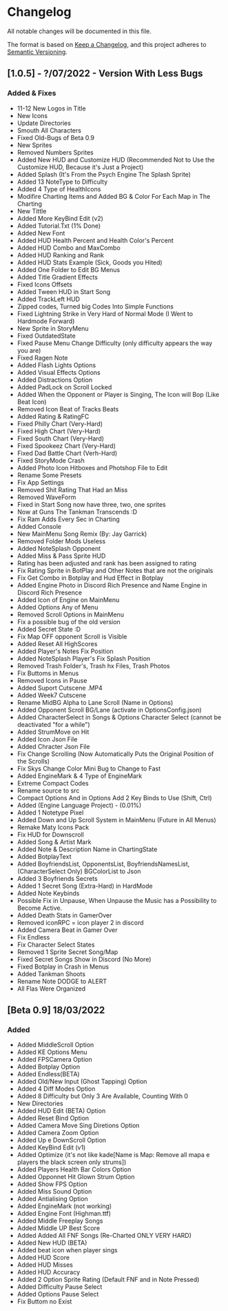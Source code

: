 # Changelog
All notable changes will be documented in this file.

The format is based on [Keep a Changelog](https://keepachangelog.com/en/1.0.0/),
and this project adheres to [Semantic Versioning](https://semver.org/spec/v2.0.0.html).

## [1.0.5] - ?/07/2022 - Version With Less Bugs
### Added & Fixes
- 11-12 New Logos in Title
- New Icons
- Update Directories
- Smouth All Characters
- Fixed Old-Bugs of Beta 0.9
- New Sprites
- Removed Numbers Sprites
- Added New HUD and Customize HUD (Recommended Not to Use the Customize HUD, Because it's Just a Project)
- Added Splash (It's From the Psych Engine The Splash Sprite)
- Added 13 NoteType to Difficulty
- Added 4 Type of HealthIcons
- Modifire Charting Items and Added BG & Color For Each Map in The Charting
- New Tittle
- Added More KeyBind Edit (v2)
- Added Tutorial.Txt (1% Done)
- Added New Font
- Added HUD Health Percent and Health Color's Percent
- Added HUD Combo and MaxCombo
- Added HUD Ranking and Rank
- Added HUD Stats Example (Sick, Goods you Hited)
- Added One Folder to Edit BG Menus
- Added Title Gradient Effects
- Fixed Icons Offsets
- Added Tween HUD in Start Song
- Added TrackLeft HUD
- Zipped codes, Turned big Codes Into Simple Functions
- Fixed Lightning Strike in Very Hard of Normal Mode (I Went to Hardmode Forward)
- New Sprite in StoryMenu
- Fixed OutdatedState
- Fixed Pause Menu Change Difficulty (only difficulty appears the way you are)
- Fixed Ragen Note
- Added Flash Lights Options
- Added Visual Effects Options
- Added Distractions Option
- Added PadLock on Scroll Locked
- Added When the Opponent or Player is Singing, The Icon will Bop (Like Beat Icon)
- Removed Icon Beat of Tracks Beats
- Added Rating & RatingFC
- Fixed Philly Chart (Very-Hard)
- Fixed High Chart (Very-Hard)
- Fixed South Chart (Very-Hard)
- Fixed Spookeez Chart (Very-Hard)
- Fixed Dad Battle Chart (Verh-Hard)
- Fixed StoryMode Crash
- Added Photo Icon Hitboxes and Photshop File to Edit
- Rename Some Presets
- Fix App Settings
- Removed Shit Rating That Had an Miss
- Removed WaveForm
- Fixed in Start Song now have three, two, one sprites
- Now at Guns The Tankman Transcends :D
- Fix Ram Adds Every Sec in Charting
- Added Console
- New MainMenu Song Remix (By: Jay Garrick)
- Removed Folder Mods Useless
- Added NoteSplash Opponent
- Added Miss & Pass Sprite HUD
- Rating has been adjusted and rank has been assigned to rating
- Fix Rating Sprite in BotPlay and Other Notes that are not the originals
- Fix Get Combo in Botplay and Hud Effect in Botplay
- Added Engine Photo in Discord Rich Presence and Name Engine in Discord Rich Presence
- Added Icon of Engine on MainMenu
- Added Options Any of Menu 
- Removed Scroll Options in MainMenu
- Fix a possible bug of the old version
- Added Secret State :D
- Fix Map OFF opponent Scroll is Visible 
- Added Reset All HighScores
- Added Player's Notes Fix Position
- Added NoteSplash Player's Fix Splash Position
- Removed Trash Folder's, Trash hx Files, Trash Photos
- Fix Buttoms in Menus
- Removed Icons in Pause
- Added Suport Cutscene .MP4
- Added Week7 Cutscene
- Rename MidBG Alpha to Lane Scroll (Name in Options)
- Added Opponent Scroll BG/Lane (activate in OptionsConfig.json)
- Added CharacterSelect in Songs & Options Character Select (cannot be deactivated "for a while")
- Added  StrumMove on Hit
- Added Icon Json File
- Added Chracter Json File
- Fix Change Scrolling (Now Automatically Puts the Original Position of the Scrolls)
- Fix Skys Change Color Mini Bug to Change to Fast
- Added EngineMark & 4 Type of EngineMark
- Extreme Compact Codes
- Rename source to src
- Compact Options And in Options Add 2 Key Binds to Use (Shift, Ctrl)
- Added (Engine Language Project) - (0.01%)
- Added 1 Notetype Pixel
- Added Down and Up Scroll System in MainMenu (Future in All Menus)
- Remake Maty Icons Pack
- Fix HUD for Downscroll
- Added Song & Artist Mark
- Added Note & Description Name in ChartingState
- Added BotplayText
- Added BoyfriendsList, OpponentsList, BoyfriendsNamesList, (CharacterSelect Only) BGColorList to Json
- Added 3 Boyfriends Secrets
- Added 1 Secret Song (Extra-Hard) in HardMode
- Added Note Keybinds
- Possible Fix in Unpause, When Unpause the Music has a Possibility to Become Active.
- Added Death Stats in GamerOver
- Removed iconRPC = icon player 2 in discord
- Added Camera Beat in Gamer Over
- Fix Endless
- Fix Character Select  States
- Removed 1 Sprite Secret Song/Map
- Fixed Secret Songs Show in Discord (No More)
- Fixed Botplay in Crash in Menus
- Added Tankman Shoots
- Rename Note DODGE to ALERT
- All Flas Were Organized

## [Beta 0.9] 18/03/2022
### Added
- Added MiddleScroll Option
- Added KE Options Menu
- Added FPSCamera Option
- Added Botplay Option
- Added Endless(BETA)
- Added Old/New Input (Ghost Tapping) Option
- Added 4 Diff Modes Option
- Added 8 Difficulty but Only 3 Are Available, Counting With 0
- New Directories
- Added HUD Edit (BETA) Option
- Added Reset Bind Option
- Added Camera Move Sing Diretions Option
- Added Camera Zoom Option
- Added Up e DownScroll Option
- Added KeyBind Edit (v1)
- Added Optimize (it's not like kade[Name is Map: Remove all mapa e players the black screen only strums])
- Added Players Health Bar Colors Option
- Added Opponnet Hit Glown Strum Option
- Added Show FPS Option
- Added Miss Sound Option
- Added Antialising Option
- Added EngineMark (not working)
- Added Engine Font (Highman.ttf)
- Added Middle Freeplay Songs
- Added Middle UP Best Score
- Added Added All FNF Songs (Re-Charted ONLY VERY HARD)
- Added New HUD (BETA)
- Added beat icon when player sings
- Added HUD Score
- Added HUD Misses
- Added HUD Accuracy
- Added 2 Option Sprite Rating (Default FNF and in Note Pressed)
- Added Difficulty Pause Select
- Added Options Pause Select
- Fix Buttom no Exist